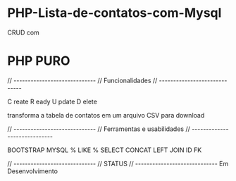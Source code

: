 # PHP-Lista-de-contatos-com-Mysql
CRUD com  <h1>PHP PURO</h1>

// -----------------------------
// Funcionalidades
// -----------------------------

C reate
R eady
U pdate
D elete

transforma a tabela de contatos em um arquivo  CSV para download

// -----------------------------
// Ferramentas e usabilidades
// -----------------------------

BOOTSTRAP
MYSQL
  % LIKE %
   SELECT
   CONCAT
   LEFT JOIN
   ID
   FK
  


// -----------------------------
// STATUS
// -----------------------------
Em Desenvolvimento
